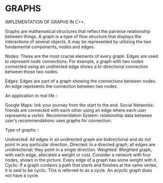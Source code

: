 # GRAPHS
IMPLEMENTATION OF GRAPHS IN C++.

Graphs are mathematical structures that reflect the pairwise relationship between things. A graph is a type of flow structure that displays the interactions of several objects. It may be represented by utilizing the two fundamental components, nodes and edges.

Nodes: These are the most crucial elements of every graph. Edges are used to represent node connections. For example, a graph with two nodes connected using an undirected edge shows a bi-directional connection between those two nodes.

Edges: Edges are part of a graph showing the connections between nodes. An edge represents the connection between two nodes.

An application in real life :: 

Google Maps: link your journey from the start to the end.
Social Networks: friends are connected with each other using an edge where each user represents a vertex.
Recommendation System: relationship data between user’s recommendations uses graphs for connection.

Type of graphs ::

Undirected: All edges in an undirected graph are bidirectional and do not point in any particular direction.
Directed: In a directed graph, all edges are unidirectional; they point in a single direction.
Weighted: Weighted graph, with each edge, allocated a weight or cost. Consider a network with four nodes, shown in the picture. Every edge of a graph has some weight with it.
Cyclic: If a graph contains a path that starts and finishes at the same vertex, it is said to be cyclic. This is referred to as a cycle. An acyclic graph does not have a cycle.
